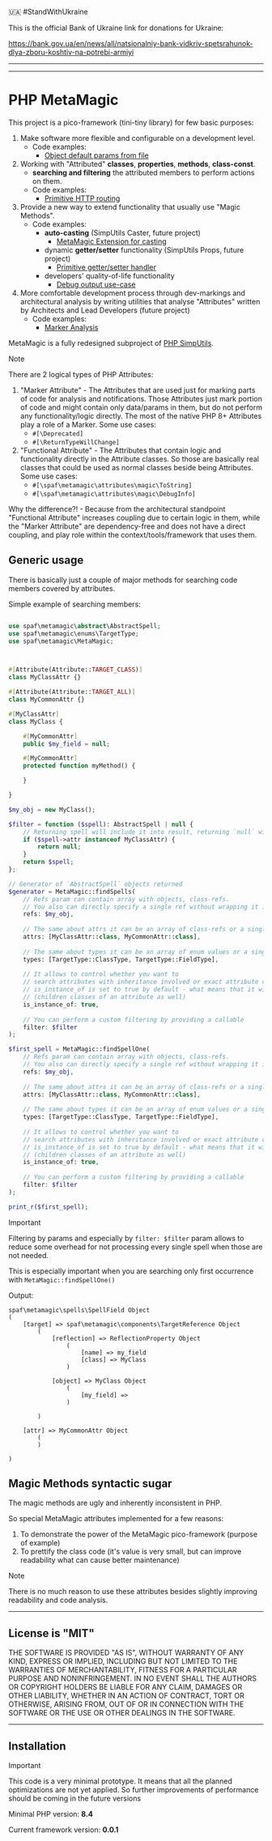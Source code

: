 :ukraine: #StandWithUkraine

This is the official Bank of Ukraine link for donations for Ukraine:

https://bank.gov.ua/en/news/all/natsionalniy-bank-vidkriv-spetsrahunok-dlya-zboru-koshtiv-na-potrebi-armiyi

-----

-----

# PHP MetaMagic

This project is a pico-framework (tini-tiny library) for few basic purposes:
1. Make software more flexible and configurable on a development level.
   * Code examples:
     * [Object default params from file](examples/object-default-params-from-file/README.md)
2. Working with "Attributed" **classes**, **properties**, **methods**, **class-const**.
   * **searching and filtering** the attributed members to perform actions on them.
   * Code examples:
     * [Primitive HTTP routing](examples/primitive-http-routing/README.md)
3. Provide a new way to extend functionality that usually use "Magic Methods".
   * Code examples:
     * **auto-casting** (SimpUtils Caster, future project)
       * [MetaMagic Extension for casting](examples/metamagic-extension-for-casting/README.md)
     * dynamic **getter/setter** functionality (SimpUtils Props, future project)
       * [Primitive getter/setter handler](examples/primitive-getter-setter-handler/README.md)
     * developers' quality-of-life functionality
       * [Debug output use-case](examples/debug-output-use-case/README.md)
4. More comfortable development process through dev-markings and architectural analysis 
   by writing utilities that analyse "Attributes" written by Architects and Lead Developers (future project)
   * Code examples:
     * [Marker Analysis](examples/marker-analysis/README.md)

MetaMagic is a fully redesigned subproject of [PHP SimpUtils](https://github.com/PandaHugMonster/php-simputils).


> [!NOTE]
> There are 2 logical types of PHP Attributes:
> 1. "Marker Attribute" - The Attributes that are used just for marking parts of code
>    for analysis and notifications.
>    Those Attributes just mark portion of code and might contain only data/params in them,
>    but do not perform any functionality/logic directly. The most of the native PHP 8+ Attributes
>    play a role of a Marker. Some use cases:
>    * `#[\Deprecated]`
>    * `#[\ReturnTypeWillChange]`
> 2. "Functional Attribute" - The Attributes that contain logic and functionality directly in
>    the Attribute classes. So those are basically real classes that could be used as normal classes
>    beside being Attributes. Some use cases:
>    * `#[\spaf\metamagic\attributes\magic\ToString]`
>    * `#[\spaf\metamagic\attributes\magic\DebugInfo]`
>
> Why the difference?! - Because from the architectural standpoint "Functional Attribute"
> increases coupling due to certain logic in them, while the "Marker Attribute" are dependency-free
> and does not have a direct coupling, and play role within the context/tools/framework that uses them.


## Generic usage

There is basically just a couple of major methods for searching code members covered by attributes.

Simple example of searching members:
```php

use spaf\metamagic\abstract\AbstractSpell;
use spaf\metamagic\enums\TargetType;
use spaf\metamagic\MetaMagic;



#[Attribute(Attribute::TARGET_CLASS)]
class MyClassAttr {}

#[Attribute(Attribute::TARGET_ALL)]
class MyCommonAttr {}

#[MyClassAttr]
class MyClass {

	#[MyCommonAttr]
	public $my_field = null;

	#[MyCommonAttr]
	protected function myMethod() {

	}

}

$my_obj = new MyClass();

$filter = function ($spell): AbstractSpell | null {
	// Returning spell will include it into result, returning `null` will skip this spell
	if ($spell->attr instanceof MyClassAttr) {
		return null;
	}
	return $spell;
};

// Generator of `AbstractSpell` objects returned
$generator = MetaMagic::findSpells(
    // Refs param can contain array with objects, class-refs.
    // You also can directly specify a single ref without wrapping it into array
	refs: $my_obj,
	
	// The same about attrs it can be an array of class-refs or a single class-ref to an Attribute
	attrs: [MyClassAttr::class, MyCommonAttr::class],
	
	// The same about types it can be an array of enum values or a single enum value
	types: [TargetType::ClassType, TargetType::FieldType],
	
	// It allows to control whether you want to
	// search attributes with inheritance involved or exact attribute class.
	// is_instance_of is set to true by default - what means that it will consider inheritance
	// (children classes of an attribute as well)
	is_instance_of: true,
	
	// You can perform a custom filtering by providing a callable
	filter: $filter
);

$first_spell = MetaMagic::findSpellOne(
	// Refs param can contain array with objects, class-refs.
	// You also can directly specify a single ref without wrapping it into array
	refs: $my_obj,
	
	// The same about attrs it can be an array of class-refs or a single class-ref to an Attribute
	attrs: [MyClassAttr::class, MyCommonAttr::class],
	
	// The same about types it can be an array of enum values or a single enum value
	types: [TargetType::ClassType, TargetType::FieldType],
	
	// It allows to control whether you want to
	// search attributes with inheritance involved or exact attribute class.
	// is_instance_of is set to true by default - what means that it will consider inheritance
	// (children classes of an attribute as well)
	is_instance_of: true,
	
	// You can perform a custom filtering by providing a callable
	filter: $filter
);

print_r($first_spell);

```

> [!IMPORTANT]
> Filtering by params and especially by `filter: $filter` param allows to reduce some overhead
> for not processing every single spell when those are not needed.
>
> This is especially important when you are searching only first occurrence with `MetaMagic::findSpellOne()`

Output:
```text
spaf\metamagic\spells\SpellField Object
(
    [target] => spaf\metamagic\components\TargetReference Object
        (
            [reflection] => ReflectionProperty Object
                (
                    [name] => my_field
                    [class] => MyClass
                )

            [object] => MyClass Object
                (
                    [my_field] => 
                )

        )

    [attr] => MyCommonAttr Object
        (
        )

)
```


## Magic Methods syntactic sugar
The magic methods are ugly and inherently inconsistent in PHP.

So special MetaMagic attributes implemented for a few reasons:
1. To demonstrate the power of the MetaMagic pico-framework (purpose of example)
2. To prettify the class code (it's value is very small, 
   but can improve readability what can cause better maintenance)

> [!NOTE]
> There is no much reason to use these attributes besides slightly improving readability and code analysis.


[//]: # (TODO   Re-implement Magic-Methods syntactic sugar attributes)

----

## License is "MIT"

THE SOFTWARE IS PROVIDED "AS IS", WITHOUT WARRANTY OF ANY KIND, EXPRESS OR
IMPLIED, INCLUDING BUT NOT LIMITED TO THE WARRANTIES OF MERCHANTABILITY,
FITNESS FOR A PARTICULAR PURPOSE AND NONINFRINGEMENT. IN NO EVENT SHALL THE
AUTHORS OR COPYRIGHT HOLDERS BE LIABLE FOR ANY CLAIM, DAMAGES OR OTHER
LIABILITY, WHETHER IN AN ACTION OF CONTRACT, TORT OR OTHERWISE, ARISING FROM,
OUT OF OR IN CONNECTION WITH THE SOFTWARE OR THE USE OR OTHER DEALINGS IN THE
SOFTWARE.


----

## Installation

> [!IMPORTANT]
> This code is a very minimal prototype. It means that all the planned optimizations
> are not yet applied. So further improvements of performance should be coming 
> in the future versions

Minimal PHP version: **8.4**

Current framework version: **0.0.1**

